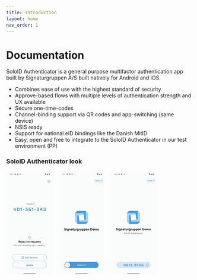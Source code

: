 ```yaml
---
title: Introduction
layout: home
nav_order: 1
---
```


# Documentation
SoloID Authenticator is a general purpose multifactor authentication app built by Signaturgruppen A/S built natively for Android and iOS.

* Combines ease of use with the highest standard of security
* Approve-based flows with multiple levels of authentication strength and UX available
* Secure one-time-codes
* Channel-binding support via QR codes and app-switching (same device)
* NSIS ready
* Support for national eID bindings like the Danish MitID
* Easy, open and free to integrate to the SoloID Authenticator in our test environment (PP)

### SoloID Authenticator look

<div>
  <p>
    <img style="padding-right:10px" width="25%" src="images/soloid_main_1.jpg"/>
    <img style="padding-right:10px" width="25%" src="images/soloid_approve_1.jpg"/>
    <img width="25%" src="images/soloid_otp_1.jpg"/>
  </p>
</div>
